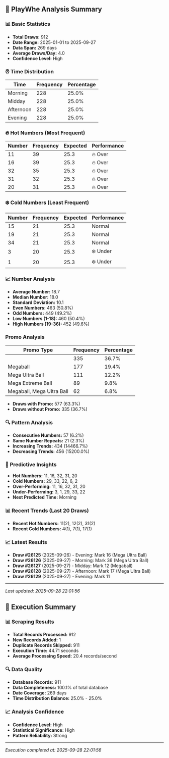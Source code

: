 
## 🎯 PlayWhe Analysis Summary

### 📊 Basic Statistics
- **Total Draws:** 912
- **Date Range:** 2025-01-01 to 2025-09-27
- **Data Span:** 269 days
- **Average Draws/Day:** 4.0
- **Confidence Level:** High

### ⏰ Time Distribution
| Time | Frequency | Percentage |
|------|-----------|------------|
| Morning | 228 | 25.0% |
| Midday | 228 | 25.0% |
| Afternoon | 228 | 25.0% |
| Evening | 228 | 25.0% |

### 🔥 Hot Numbers (Most Frequent)
| Number | Frequency | Expected | Performance |
|--------|-----------|----------|-------------|
| 11 | 39 | 25.3 | 🔥 Over |
| 16 | 39 | 25.3 | 🔥 Over |
| 32 | 35 | 25.3 | 🔥 Over |
| 31 | 32 | 25.3 | 🔥 Over |
| 20 | 31 | 25.3 | 🔥 Over |

### ❄️ Cold Numbers (Least Frequent)
| Number | Frequency | Expected | Performance |
|--------|-----------|----------|-------------|
| 15 | 21 | 25.3 | Normal |
| 19 | 21 | 25.3 | Normal |
| 34 | 21 | 25.3 | Normal |
| 3 | 20 | 25.3 | ❄️ Under |
| 1 | 20 | 25.3 | ❄️ Under |

### 📈 Number Analysis
- **Average Number:** 18.7
- **Median Number:** 18.0
- **Standard Deviation:** 10.1
- **Even Numbers:** 463 (50.8%)
- **Odd Numbers:** 449 (49.2%)
- **Low Numbers (1-18):** 460 (50.4%)
- **High Numbers (19-36):** 452 (49.6%)

###  Promo Analysis
| Promo Type | Frequency | Percentage |
|------------|-----------|------------|
|  | 335 | 36.7% |
| Megaball | 177 | 19.4% |
| Mega Ultra Ball | 111 | 12.2% |
| Mega Extreme Ball | 89 | 9.8% |
| Megaball, Mega Ultra Ball | 62 | 6.8% |
- **Draws with Promo:** 577 (63.3%)
- **Draws without Promo:** 335 (36.7%)

### 🔍 Pattern Analysis
- **Consecutive Numbers:** 57 (6.2%)
- **Same Number Repeats:** 21 (2.3%)
- **Increasing Trends:** 434 (14466.7%)
- **Decreasing Trends:** 456 (15200.0%)

### 🔮 Predictive Insights
- **Hot Numbers:** 11, 16, 32, 31, 20
- **Cold Numbers:** 29, 33, 22, 6, 2
- **Over-Performing:** 11, 16, 32, 31, 20
- **Under-Performing:** 3, 1, 29, 33, 22
- **Next Predicted Time:** Morning

### 📊 Recent Trends (Last 20 Draws)
- **Recent Hot Numbers:** 11(2), 12(2), 31(2)
- **Recent Cold Numbers:** 4(1), 7(1), 17(1)

### 📈 Latest Results
- **Draw #26125** (2025-09-26) - Evening: Mark 16 (Mega Ultra Ball)
- **Draw #26126** (2025-09-27) - Morning: Mark 36 (Mega Ultra Ball)
- **Draw #26127** (2025-09-27) - Midday: Mark 12 (Megaball)
- **Draw #26128** (2025-09-27) - Afternoon: Mark 17 (Mega Ultra Ball)
- **Draw #26129** (2025-09-27) - Evening: Mark 11 

---
*Last updated: 2025-09-28 22:01:56*

## 🚀 Execution Summary

### 📊 Scraping Results
- **Total Records Processed:** 912
- **New Records Added:** 1
- **Duplicate Records Skipped:** 911
- **Execution Time:** 44.71 seconds
- **Average Processing Speed:** 20.4 records/second

### 🔍 Data Quality
- **Database Records:** 911
- **Data Completeness:** 100.1% of total database
- **Date Coverage:** 269 days
- **Time Distribution Balance:** 25.0% - 25.0%

### 📈 Analysis Confidence
- **Confidence Level:** High
- **Statistical Significance:** High
- **Pattern Reliability:** Strong

---
*Execution completed at: 2025-09-28 22:01:56*
